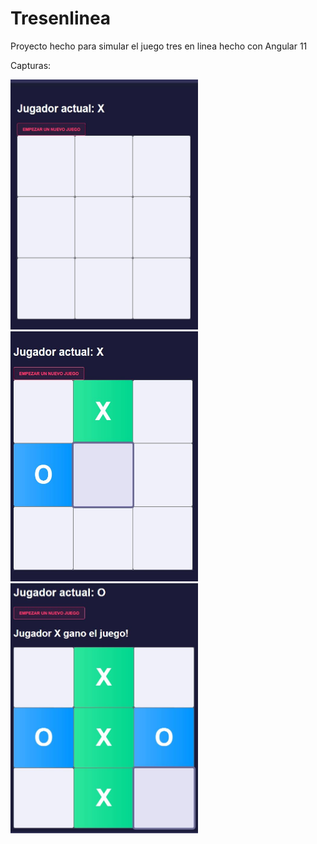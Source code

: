 # Tresenlinea

Proyecto hecho para simular el juego tres en linea hecho con Angular 11

Capturas:

<img src="https://raw.githubusercontent.com/soypepe/tres_en_linea/master/tresenlinea1.JPG" width="300" height="400">
<img src="https://raw.githubusercontent.com/soypepe/tres_en_linea/master/tresenlinea2.JPG" width="300" height="400">
<img src="https://raw.githubusercontent.com/soypepe/tres_en_linea/master/tresenlinea3.JPG" width="300" height="400">
